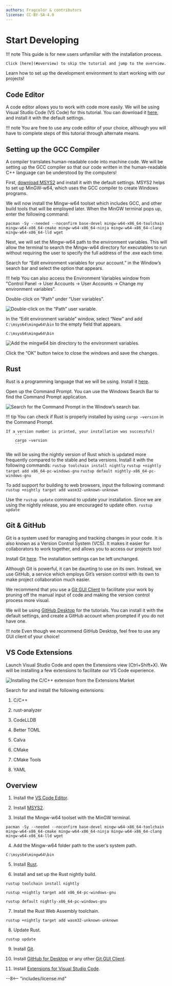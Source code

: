 ```yaml
---
authors: Fragcolor & contributors
license: CC-BY-SA-4.0
---
```


<!-- TODO: Add guides for Mac and Linux. -->

# Start Developing

!!! note
    This guide is for new users unfamiliar with the installation process. 

    Click [here](#overview) to skip the tutorial and jump to the overview.

Learn how to set up the development environment to start working with our projects!

## Code Editor ##

A code editor allows you to work with code more easily. We will be using Visual Studio Code (VS Code) for this tutorial. You can download it [here](https://code.visualstudio.com/download), and install it with the default settings.

!!! note
    You are free to use any code editor of your choice, although you will have to complete steps of this tutorial through alternate means.

## Setting up the GCC Compiler ##

A compiler translates human-readable code into machine code. We will be setting up the GCC compiler so that our code written in the human-readable C++ language can be understood by the computers!

First, [download MSYS2](https://www.msys2.org/) and install it with the default settings. MSYS2 helps to set up MinGW-w64, which uses the GCC compiler to create Windows programs.

We will now install the Mingw-w64 toolset which includes GCC, and other build tools that will be employed later. When the MinGW terminal pops up, enter the following command:

```
pacman -Sy --needed --noconfirm base-devel mingw-w64-x86_64-toolchain mingw-w64-x86_64-cmake mingw-w64-x86_64-ninja mingw-w64-x86_64-clang mingw-w64-x86_64-lld wget
```


Next, we will set the Mingw-w64 path to the environment variables. This will allow the terminal to search the Mingw-w64 directory for executables to run without requiring the user to specify the full address of the .exe each time.

Search for “Edit environment variables for your account.” in the Window’s search bar and select the option that appears.

!!! help
    You can also access the Environment Variables window from "Control Panel → User Accounts → User Accounts → Change my environment variables".

Double-click on “Path” under “User variables”.

![Double-click on the “Path” user variable.](assets/set-environment-variable-mingw64-path.png)

In the “Edit environment variable” window, select “New” and add `C:\msys64\mingw64\bin` to the empty field that appears.
```
C:\msys64\mingw64\bin
```

![Add the mingw64 bin directory to the environment variables.](assets/set-environment-variable-mingw64-new.png)

Click the “OK” button twice to close the windows and save the changes.

## Rust ##

Rust is a programming language that we will be using. Install it [here](https://www.rust-lang.org/tools/install). 

Open up the Command Prompt. You can use the Windows Search Bar to find the Command Prompt application.

![Search for the Command Prompt in the Window’s search bar.](assets/search-command-prompt.png)

!!! tip
    You can check if Rust is properly installed by using `cargo –version` in the Command Prompt. 

    If a version number is printed, your installation was successful!
        ```
        cargo –version
        ```

We will be using the nightly version of Rust which is updated more frequently compared to the stable and beta versions. Install it with the following commands:
    ```
    rustup toolchain install nightly
    ```
    ```
    rustup +nightly target add x86_64-pc-windows-gnu
    ```
	```
    rustup default nightly-x86_64-pc-windows-gnu
	```

To add support for building to web browsers, input the following command:
	```
    rustup +nightly target add wasm32-unknown-unknown
	```

Use the `rustup update` command to update your installation. Since we are using the nightly release, you are encouraged to update often.
	```
    rustup update
	```
 
<!-- For Linux / WSL

Only 2 commands are required to set up the Rust nightly build:

rustup install nightly
rustup default nightly

-->

##  Git & GitHub ##

Git is a system used for managing and tracking changes in your code. It is also known as a Version Control System (VCS). It makes it easier for collaborators to work together, and allows you to access our projects too!

Install Git [here](https://git-scm.com/download). The installation settings can be left unchanged.

Although Git is powerful, it can be daunting to use on its own. Instead, we use GitHub, a service which employs Git’s version control with its own to make project collaboration much easier. 

We recommend that you use a [Git GUI Client](https://git-scm.com/downloads/guis) to facilitate your work by pruning off the manual input of code and making the version control process more visual.

We will be using [GitHub Desktop](https://desktop.github.com/) for the tutorials. You can install it with the default settings, and create a GitHub account when prompted if you do not have one.

!!! note
    Even though we recommend GitHub Desktop, feel free to use any GUI client of your choice!


## VS Code Extensions ##

Launch Visual Studio Code and open the Extensions view (Ctrl+Shift+X). We will be installing a few extensions to facilitate our VS Code experience.

![Installing the C/C++ extension from the Extensions Market](assets/install-c-cpp-extension.png)

Search for and install the following extensions:

1. C/C++

2. rust-analyzer

3. CodeLLDB 

4. Better TOML

5. Calva

6. CMake

7. CMake Tools

8. YAML

## Overview ##

1. Install the [VS Code Editor](https://code.visualstudio.com/download).

2. Install [MSYS2](https://www.msys2.org/).

3. Install the Mingw-w64 toolset with the MinGW terminal.
```
pacman -Sy --needed --noconfirm base-devel mingw-w64-x86_64-toolchain mingw-w64-x86_64-cmake mingw-w64-x86_64-ninja mingw-w64-x86_64-clang mingw-w64-x86_64-lld wget
```

4. Add the Mingw-w64 folder path to the user’s system path.
```
C:\msys64\mingw64\bin
```

5. Install [Rust](https://www.rust-lang.org/tools/install).

6. Install and set up the Rust nightly build.
```
rustup toolchain install nightly
```
```
rustup +nightly target add x86_64-pc-windows-gnu
```
```
rustup default nightly-x86_64-pc-windows-gnu
```


7. Install the Rust Web Assembly toolchain.
```
rustup +nightly target add wasm32-unknown-unknown
```

8. Update Rust.
```
rustup update
```

9. Install [Git](https://git-scm.com/download).

10. Install [GitHub for Desktop](https://desktop.github.com/) or any other [Git GUI Client](https://git-scm.com/downloads/guis).

11. Install [Extensions for Visual Studio Code](#vs-code-extensions).


--8<-- "includes/license.md"
